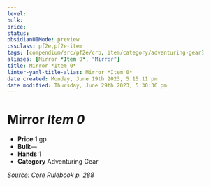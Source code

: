 ```yaml
---
level:
bulk:
price:
status:
obsidianUIMode: preview
cssclass: pf2e,pf2e-item
tags: [compendium/src/pf2e/crb, item/category/adventuring-gear]
aliases: [Mirror *Item 0*, "Mirror"]
title: Mirror *Item 0*
linter-yaml-title-alias: Mirror *Item 0*
date created: Monday, June 19th 2023, 5:15:11 pm
date modified: Thursday, June 29th 2023, 5:30:36 pm
---
```


# Mirror *Item 0*

- **Price** 1 gp
- **Bulk**—
- **Hands** 1
- **Category** Adventuring Gear

*Source: Core Rulebook p. 288*

